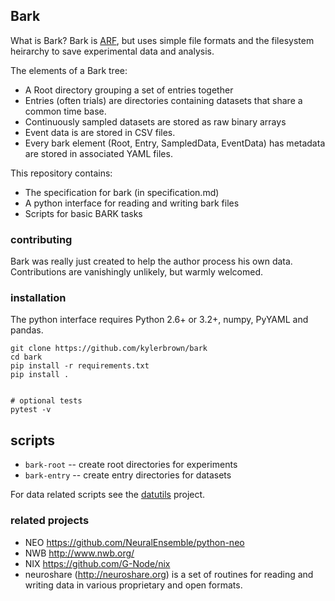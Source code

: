 ## Bark

What is Bark? Bark is [ARF](https://github.com/melizalab/arf), but 
uses simple file formats and the filesystem heirarchy to save experimental data and analysis.

The elements of a Bark tree:

- A Root directory grouping a set of entries together
- Entries (often trials) are directories containing datasets that share a common time base.
- Continuously sampled datasets are stored as raw binary arrays
- Event data is are stored in CSV files. 
- Every bark element (Root, Entry, SampledData, EventData) has metadata are stored in associated YAML files.

This repository contains:

-   The specification for bark (in specification.md)
-   A python interface for reading and writing bark files
-   Scripts for basic BARK tasks

### contributing

Bark was really just created to help the author process his own data. 
Contributions are vanishingly unlikely, but warmly welcomed.

### installation

The python interface requires Python 2.6+ or 3.2+, numpy, PyYAML and pandas.

    git clone https://github.com/kylerbrown/bark
    cd bark
    pip install -r requirements.txt 
    pip install .


    # optional tests
    pytest -v


## scripts

- `bark-root` -- create root directories for experiments
- `bark-entry` -- create entry directories for datasets

For data related scripts see the [datutils](https://github.com/kylerbrown/datutils) project.

### related projects

-   NEO <https://github.com/NeuralEnsemble/python-neo>
-   NWB <http://www.nwb.org/>
-   NIX <https://github.com/G-Node/nix>
-   neuroshare (<http://neuroshare.org>) is a set of routines for reading and
    writing data in various proprietary and open formats.

